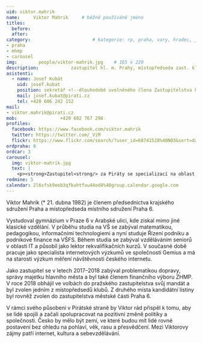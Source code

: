 ```yaml
---
uid: viktor.mahrik
name:     Viktor Mahrik  	# běžně používáné jméno
titles:
  before: 
  after:
category:                       # kategorie: rp, praha, vary, hradec, jmk, senat
- praha
- mhmp
- carousel
img: 		people/viktor-mahrik.jpg    # 165 x 220
description: 			zastupitel hl. m. Prahy, místopředseda zast. klubu Pirátů, zastupitel městské části Praha 6 za Piráty.             	        			# kratký popis, max 160 znaků
asistenti:
  - name: Josef Kubát
    uid: josef.kubat
    position: sekretář <!--dlouhodobě uvolněného člena Zastupitelstva hl. m. Prahy Viktora Mahrika-->
    mail: josef.kubat@pirati.cz
    tel: +420 606 242 152
mail:
- viktor.mahrik@pirati.cz
mob: 				+420 602 767 298
profiles:
  facebook: https://www.facebook.com/viktor.mahrik
  twitter: https://twitter.com/_ViM
  flickr: https://www.flickr.com/search/?user_id=68741528%40N03&sort=date-taken-desc&text=viktor%20mahrik&view_all=1
ordpraha: 6
ordcar: 3
carousel:
  img: viktor-mahrik.jpg
  text: |
    <p><strong>Zastupitel<strong/> za Piráty se specializací na oblast dopravy, člen předsednictva krajského sdružení Pirátů v Praze. </p>
redmine: 5
calendar: 2l6sfsk9eeb3qfkuhtfuu44od4%40group.calendar.google.com
---
```


Viktor Mahrik (* 21. dubna 1982) je členem předsednictva krajského sdružení Praha a místopředseda místního sdružení Praha 6.

Vystudoval gymnázium v Praze 6 v Arabské ulici, kde získal mimo jiné klasické vzdělání. V průběhu studia na VŠ se zabýval matematikou, pedagogikou, informačními technologiemi a nyní studuje Řízení podniku a podnikové finance na VŠFS. Během studia se zabýval vzděláváním seniorů v oblasti IT a působil jako lektor rekvalifikačních kurzů. V současné době pracuje jako specialista internetových výzkumů ve společnosti Gemius a má na starosti výzkum měření návštěvnosti českého internetu.

Jako zastupitel se v letech 2017–2018 zabýval problematikou dopravy, správy majetku hlavního města a byl také členem finančního výboru ZHMP. V roce 2018 obhájil ve volbách do pražského zastupitelstva svůj mandát a byl zvolen jedním z místopředsedů klubů. Z druhého místa kandidátní listiny byl rovněž zvolen do zastupitelstva městské části Praha 6.

V rámci svého působení v Pirátské straně by Viktor rád přispěl k tomu, aby se lidé spojili a začali spolupracovat na pozitivní změně politiky a společnosti. Česko by mělo být zemí, ve které budou mít lidé rovné postavení bez ohledu na pohlaví, věk, rasu a přesvědčení. Mezi Viktorovy zájmy patří internet, kultura a sebevzdělávání.
